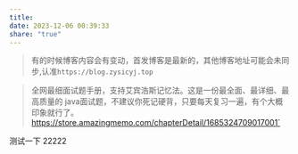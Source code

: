 ```yaml
---
title: 
date: 2023-12-06 00:39:33
share: "true"
---
```


> 有的时候博客内容会有变动，首发博客是最新的，其他博客地址可能会未同步,认准`https://blog.zysicyj.top`

> 全网最细面试题手册，支持艾宾浩斯记忆法。这是一份最全面、最详细、最高质量的 java面试题，不建议你死记硬背，只要每天复习一遍，有个大概印象就行了。 https://store.amazingmemo.com/chapterDetail/1685324709017001`

测试一下
22222